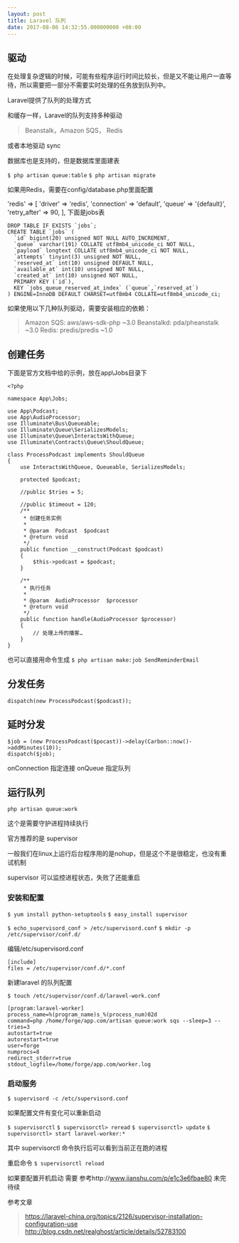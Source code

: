 ```yaml
---
layout: post
title: Laravel 队列
date: 2017-08-06 14:32:55.000000000 +08:00
---
```



## 驱动
在处理复杂逻辑的时候，可能有些程序运行时间比较长，但是又不能让用户一直等待，所以需要把一部分不需要实时处理的任务放到队列中。

Laravel提供了队列的处理方式

和缓存一样，Laravel的队列支持多种驱动

> Beanstalk，Amazon SQS， Redis

或者本地驱动 sync

数据库也是支持的，但是数据库里面建表

`$ php artisan queue:table`
`$ php artisan migrate`

如果用Redis，需要在config/database.php里面配置

'redis' => [
    'driver' => 'redis',
    'connection' => 'default',
    'queue' => '{default}',
    'retry_after' => 90,
],
下面是jobs表

```
DROP TABLE IF EXISTS `jobs`;
CREATE TABLE `jobs` (
  `id` bigint(20) unsigned NOT NULL AUTO_INCREMENT,
  `queue` varchar(191) COLLATE utf8mb4_unicode_ci NOT NULL,
  `payload` longtext COLLATE utf8mb4_unicode_ci NOT NULL,
  `attempts` tinyint(3) unsigned NOT NULL,
  `reserved_at` int(10) unsigned DEFAULT NULL,
  `available_at` int(10) unsigned NOT NULL,
  `created_at` int(10) unsigned NOT NULL,
  PRIMARY KEY (`id`),
  KEY `jobs_queue_reserved_at_index` (`queue`,`reserved_at`)
) ENGINE=InnoDB DEFAULT CHARSET=utf8mb4 COLLATE=utf8mb4_unicode_ci;

```

如果使用以下几种队列驱动，需要安装相应的依赖：

> Amazon SQS: aws/aws-sdk-php ~3.0
> Beanstalkd: pda/pheanstalk ~3.0
> Redis: predis/predis ~1.0


## 创建任务

下面是官方文档中给的示例，放在app\Jobs目录下

```
<?php

namespace App\Jobs;

use App\Podcast;
use App\AudioProcessor;
use Illuminate\Bus\Queueable;
use Illuminate\Queue\SerializesModels;
use Illuminate\Queue\InteractsWithQueue;
use Illuminate\Contracts\Queue\ShouldQueue;

class ProcessPodcast implements ShouldQueue
{
    use InteractsWithQueue, Queueable, SerializesModels;

    protected $podcast;

    //public $tries = 5;

    //public $timeout = 120;
    /**
     * 创建任务实例
     *
     * @param  Podcast  $podcast
     * @return void
     */
    public function __construct(Podcast $podcast)
    {
        $this->podcast = $podcast;
    }

    /**
     * 执行任务
     *
     * @param  AudioProcessor  $processor
     * @return void
     */
    public function handle(AudioProcessor $processor)
    {
        // 处理上传的播客…
    }
}
```

也可以直接用命令生成 
`$ php artisan make:job SendReminderEmail`

## 分发任务

`dispatch(new ProcessPodcast($podcast));`


## 延时分发

```
$job = (new ProcessPodcast($pocast))->delay(Carbon::now()->addMinutes(10));
dispatch($job);
```

onConnection 指定连接
onQueue 指定队列


## 运行队列

`php artisan queue:work`

这个是需要守护进程持续执行

官方推荐的是 supervisor 

一般我们在linux上运行后台程序用的是nohup，但是这个不是很稳定，也没有重试机制

supervisor 可以监控进程状态，失败了还能重启

### 安装和配置

`$ yum install python-setuptools`
`$ easy_install supervisor`

`$ echo_supervisord_conf > /etc/supervisord.conf`
`$ mkdir -p /etc/supervisor/conf.d/`

编辑/etc/supervisord.conf

```
[include]
files = /etc/supervisor/conf.d/*.conf
```

新建laravel 的队列配置

`$ touch /etc/supervisor/conf.d/laravel-work.conf`

```
[program:laravel-worker]
process_name=%(program_name)s_%(process_num)02d
command=php /home/forge/app.com/artisan queue:work sqs --sleep=3 --tries=3
autostart=true
autorestart=true
user=forge
numprocs=8
redirect_stderr=true
stdout_logfile=/home/forge/app.com/worker.log
```


### 启动服务

`$ supervisord -c /etc/supervisord.conf`

如果配置文件有变化可以重新启动

`$ supervisorctl`
`$ supervisorctl> reread`
`$ supervisorctl> update`
`$ supervisorctl> start laravel-worker:*`

其中 supervisorctl 命令执行后可以看到当前正在跑的进程

重启命令
`$ supervisorctl reload`

如果要配置开机启动 需要
参考http://www.jianshu.com/p/e1c3e6fbae80 未完待续

参考文章

> https://laravel-china.org/topics/2126/supervisor-installation-configuration-use
> http://blog.csdn.net/realghost/article/details/52783100
